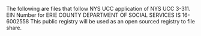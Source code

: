 The following are files that follow NYS UCC application of NYS UCC 3-311. 
EIN Number for ERIE COUNTY DEPARTMENT OF SOCIAL SERVICES IS 16-6002558
This public registry will be used as an open sourced registry to file share. 
